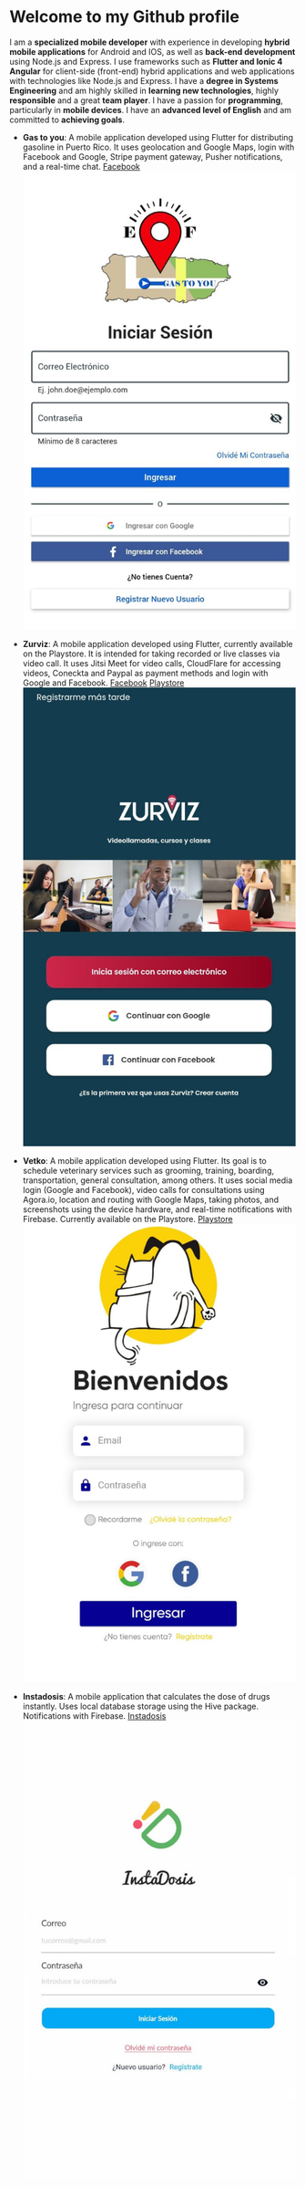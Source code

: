 # Welcome to my Github profile



I am a **specialized mobile developer** with experience in developing **hybrid mobile applications** for Android and IOS, as well as **back-end development** using Node.js and Express. I use frameworks such as **Flutter and Ionic 4 Angular** for client-side (front-end) hybrid applications and web applications with technologies like Node.js and Express. I have a **degree in Systems Engineering** and am highly skilled in **learning new technologies**, highly **responsible** and a great **team player**. I have a passion for **programming**, particularly in **mobile devices**. I have an **advanced level of English** and am committed to **achieving goals**.


- **Gas to you**: A mobile application developed using Flutter for distributing gasoline in Puerto Rico. It uses geolocation and Google Maps, login with Facebook and Google, Stripe payment gateway, Pusher notifications, and a real-time chat. [Facebook](https://www.facebook.com/gastoyoupr/)
![image name](https://raw.githubusercontent.com/AnthoJaraBustamante/devanthojb/master/assets/01.jpg)

- **Zurviz**: A mobile application developed using Flutter, currently available on the Playstore. It is intended for taking recorded or live classes via video call. It uses Jitsi Meet for video calls, CloudFlare for accessing videos, Coneckta and Paypal as payment methods and login with Google and Facebook. [Facebook](https://www.facebook.com/Zurviz-113722483788313/) [Playstore](https://play.google.com/store/apps/details?id=com.zurviz&hl=es)
![image name](https://raw.githubusercontent.com/AnthoJaraBustamante/devanthojb/master/assets/02.jpg)

- **Vetko**: A mobile application developed using Flutter. Its goal is to schedule veterinary services such as grooming, training, boarding, transportation, general consultation, among others. It uses social media login (Google and Facebook), video calls for consultations using Agora.io, location and routing with Google Maps, taking photos, and screenshots using the device hardware, and real-time notifications with Firebase. Currently available on the Playstore. [Playstore](https://play.google.com/store/apps/details?id=vetko.pet.proveedores&hl=es)
![image name](https://raw.githubusercontent.com/AnthoJaraBustamante/devanthojb/master/assets/03.jpg)

- **Instadosis**: A mobile application that calculates the dose of drugs instantly. Uses local database storage using the Hive package. Notifications with Firebase. [Instadosis](https://instadosis.com)
![image name](https://raw.githubusercontent.com/AnthoJaraBustamante/devanthojb/master/assets/05.jpg)

